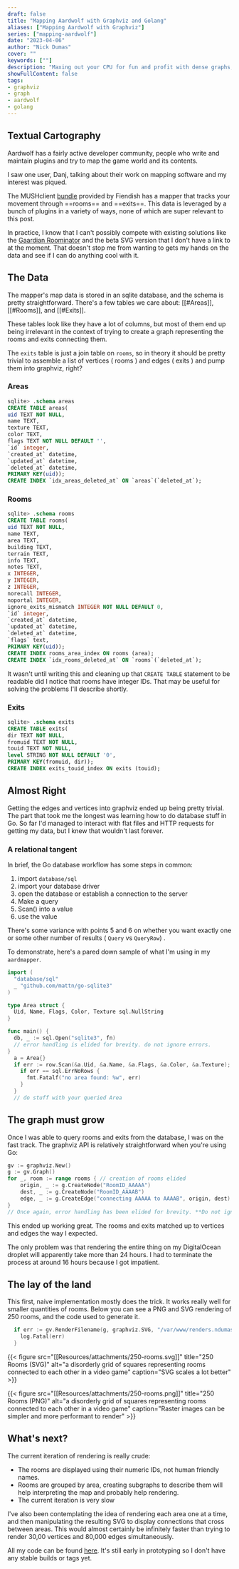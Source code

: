 ```yaml
---
draft: false
title: "Mapping Aardwolf with Graphviz and Golang"
aliases: ["Mapping Aardwolf with Graphviz"]
series: ["mapping-aardwolf"]
date: "2023-04-06"
author: "Nick Dumas"
cover: ""
keywords: [""]
description: "Maxing out your CPU for fun and profit with dense graphs, or how I'm attempting to follow through on my plan to work on projects with more visual outputs"
showFullContent: false
tags:
- graphviz
- graph
- aardwolf
- golang
---
```


## Textual Cartography
Aardwolf has a fairly active developer community, people who write and maintain plugins and try to map the game world and its contents.

I saw one user, Danj, talking about their work on mapping software and my interest was piqued.

The MUSHclient [bundle](https://github.com/fiendish/aardwolfclientpackage/wiki/) provided by Fiendish has a mapper that tracks your movement through ==rooms== and ==exits==. This data is leveraged by a bunch of plugins in a variety of ways, none of which are super relevant to this post.

In practice, I know that I can't possibly compete with existing solutions like the [Gaardian Roominator](http://rooms.gaardian.com/index.php) and the beta SVG version that I don't have a link to at the moment. That doesn't stop me from wanting to gets my hands on the data and see if I can do anything cool with it.
## The Data
The mapper's map data is stored in an sqlite database, and the schema is pretty straightforward. There's a few tables we care about: [[#Areas]], [[#Rooms]], and [[#Exits]].

These tables look like they have a lot of columns, but most of them end up being irrelevant in the context of trying to create a graph representing the rooms and exits connecting them.

The `exits` table is just a join table on `rooms`, so in theory it should be pretty trivial to assemble a list of vertices ( rooms ) and edges ( exits ) and pump them into graphviz, right?

### Areas
```sql
sqlite> .schema areas
CREATE TABLE areas(
uid TEXT NOT NULL,
name TEXT,
texture TEXT,
color TEXT,
flags TEXT NOT NULL DEFAULT '',
`id` integer,
`created_at` datetime,
`updated_at` datetime,
`deleted_at` datetime,
PRIMARY KEY(uid));
CREATE INDEX `idx_areas_deleted_at` ON `areas`(`deleted_at`);
```
###  Rooms
```sql
sqlite> .schema rooms
CREATE TABLE rooms(
uid TEXT NOT NULL,
name TEXT,
area TEXT,
building TEXT,
terrain TEXT,
info TEXT,
notes TEXT,
x INTEGER,
y INTEGER,
z INTEGER,
norecall INTEGER,
noportal INTEGER,
ignore_exits_mismatch INTEGER NOT NULL DEFAULT 0,
`id` integer,
`created_at` datetime,
`updated_at` datetime,
`deleted_at` datetime,
`flags` text,
PRIMARY KEY(uid));
CREATE INDEX rooms_area_index ON rooms (area);
CREATE INDEX `idx_rooms_deleted_at` ON `rooms`(`deleted_at`);
```

It wasn't until writing this and cleaning up that `CREATE TABLE` statement to be readable did I notice that rooms have integer IDs. That may be useful for solving the problems I'll describe shortly.
###  Exits
```sql
sqlite> .schema exits
CREATE TABLE exits(
dir TEXT NOT NULL,
fromuid TEXT NOT NULL,
touid TEXT NOT NULL,
level STRING NOT NULL DEFAULT '0',
PRIMARY KEY(fromuid, dir));
CREATE INDEX exits_touid_index ON exits (touid);
```
## Almost Right
Getting the edges and vertices into graphviz ended up being pretty trivial. The part that took me the longest was learning how to do database stuff in Go. So far I'd managed to interact with flat files and HTTP requests for getting my data, but I knew that wouldn't last forever.
### A relational tangent
In brief, the Go database workflow has some steps in common:
1) import `database/sql`
2) import your database driver
3) open the database or establish a connection to the server
4) Make a query
5) Scan() into a value
6) use the value

There's some variance with points 5 and 6 on whether you want exactly one or some other number of results ( `Query` vs `QueryRow`) .

To demonstrate, here's a pared down sample of what I'm using in my `aardmapper`.

```go {title="main.go"}
import (
  "database/sql"
  _ "github.com/mattn/go-sqlite3"
)

type Area struct {
  Uid, Name, Flags, Color, Texture sql.NullString
}

func main() {
  db, _ := sql.Open("sqlite3", fn)
  // error handling is elided for brevity. do not ignore errors.
}
  a = Area{}
  if err := row.Scan(&a.Uid, &a.Name, &a.Flags, &a.Color, &a.Texture); err != nil {
    if err == sql.ErrNoRows {
      fmt.Fatalf("no area found: %w", err)
    }
  }
  // do stuff with your queried Area
```
##  The graph must grow
Once I was able to query rooms and exits from the database, I was on the fast track. The graphviz API is relatively straightforward when you're using Go:
```go {title="mapper.go"}
gv := graphviz.New()
g := gv.Graph()
for _, room := range rooms { // creation of rooms elided
    origin, _ := g.CreateNode("RoomID_AAAAA")
    dest, _ := g.CreateNode("RoomID_AAAAB")
    edge, _ := g.CreateEdge("connecting AAAAA to AAAAB", origin, dest)
}
// Once again, error handling has been elided for brevity. **Do not ignore errors**.
```

This ended up working great. The rooms and exits matched up to vertices and edges the way I expected.

The only problem was that rendering the entire thing on my DigitalOcean droplet will apparently take more than 24 hours. I had to terminate the process at around 16 hours because I got impatient.
## The lay of the land
This first, naive implementation mostly does the trick. It works really well for smaller quantities of rooms. Below you can see a PNG and SVG rendering of 250 rooms, and the code used to generate it.

```go
  if err := gv.RenderFilename(g, graphviz.SVG, "/var/www/renders.ndumas.com/aardmaps/name.ext"); err != nil {
    log.Fatal(err)
  }
```

{{< figure src="[[Resources/attachments/250-rooms.svg]]" title="250 Rooms (SVG)" alt="a disorderly grid of squares representing rooms connected to each other in a video game" caption="SVG scales a lot better" >}}


{{< figure src="[[Resources/attachments/250-rooms.png]]" title="250 Rooms (PNG)" alt="a disorderly grid of squares representing rooms connected to each other in a video game" caption="Raster images can be simpler and more performant to render" >}}


## What's next?
The current iteration of rendering is really crude:
- The rooms are displayed using their numeric IDs, not human friendly names.
- Rooms are grouped by area, creating subgraphs to describe them will help interpreting the map and probably help rendering.
- The current iteration is very slow

I've also been contemplating the idea of rendering each area one at a time, and then manipulating the resulting SVG to display connections that cross between areas. This would almost certainly be infinitely faster than trying to render 30,00 vertices and 80,000 edges simultaneously.

All my code can be found [here](https://code.ndumas.com/ndumas/aardmapper). It's still early in prototyping so I don't have any stable builds or tags yet.
